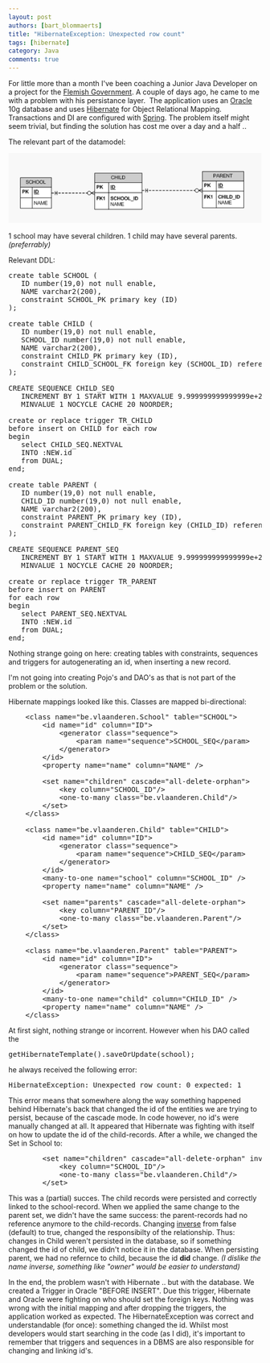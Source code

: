 ```yaml
---
layout: post
authors: [bart_blommaerts]
title: "HibernateException: Unexpected row count"
tags: [hibernate]
category: Java
comments: true
---
```


For little more than a month I've been coaching a Junior Java Developer on a project for the <a title="Flemish Government" href="http://www.vlaanderen.be" target="_blank">Flemish Government</a>. A couple of days ago, he came to me with a problem with his persistance layer.  The application uses an <a title="Oracle" href="http://www.oracle.com" target="_blank">Oracle</a> 10g database and uses <a title="Hibernate" href="https://www.hibernate.org/" target="_blank">Hibernate</a> for Object Relational Mapping. Transactions and DI are configured with <a title="Spring" href="http://www.springsource.org/" target="_blank">Spring</a>. The problem itself might seem trivial, but finding the solution has cost me over a day and a half ..

The relevant part of the datamodel:

<p style="text-align: center;"
>  <img class="image fit" alt="schoolchildparent" src="/img/older/schoolchildparent.png">
</p>

1 school may have several children.
1 child may have several parents. <em>(preferrably)</em>

Relevant DDL:
<pre>create table SCHOOL (
   ID number(19,0) not null enable,
   NAME varchar2(200),
   constraint SCHOOL_PK primary key (ID)
);

create table CHILD (
   ID number(19,0) not null enable,
   SCHOOL_ID number(19,0) not null enable,
   NAME varchar2(200),
   constraint CHILD_PK primary key (ID),
   constraint CHILD_SCHOOL_FK foreign key (SCHOOL_ID) references SCHOOL(ID) enable
);

CREATE SEQUENCE CHILD_SEQ
   INCREMENT BY 1 START WITH 1 MAXVALUE 9.999999999999999e+26
   MINVALUE 1 NOCYCLE CACHE 20 NOORDER;

create or replace trigger TR_CHILD
before insert on CHILD for each row
begin
   select CHILD_SEQ.NEXTVAL
   INTO :NEW.id
   from DUAL;
end;

create table PARENT (
   ID number(19,0) not null enable,
   CHILD_ID number(19,0) not null enable,
   NAME varchar2(200),
   constraint PARENT_PK primary key (ID),
   constraint PARENT_CHILD_FK foreign key (CHILD_ID) references CHILD(ID) enable
);

CREATE SEQUENCE PARENT_SEQ
   INCREMENT BY 1 START WITH 1 MAXVALUE 9.999999999999999e+26
   MINVALUE 1 NOCYCLE CACHE 20 NOORDER;

create or replace trigger TR_PARENT
before insert on PARENT
for each row
begin
   select PARENT_SEQ.NEXTVAL
   INTO :NEW.id
   from DUAL;
end;</pre>
Nothing strange going on here: creating tables with constraints, sequences and triggers for autogenerating an id, when inserting a new record.

I'm not going into creating Pojo's and DAO's as that is not part of the problem or the solution.

Hibernate mappings looked like this. Classes are mapped bi-directional:
<pre>    &lt;class name="be.vlaanderen.School" table="SCHOOL"&gt;
        &lt;id name="id" column="ID"&gt;
            &lt;generator class="sequence"&gt;
                &lt;param name="sequence"&gt;SCHOOL_SEQ&lt;/param&gt;
            &lt;/generator&gt;
        &lt;/id&gt;
        &lt;property name="name" column="NAME" /&gt;

        &lt;set name="children" cascade="all-delete-orphan"&gt;
            &lt;key column="SCHOOL_ID"/&gt;
            &lt;one-to-many class="be.vlaanderen.Child"/&gt;
        &lt;/set&gt;
    &lt;/class&gt;

    &lt;class name="be.vlaanderen.Child" table="CHILD"&gt;
        &lt;id name="id" column="ID"&gt;
            &lt;generator class="sequence"&gt;
                &lt;param name="sequence"&gt;CHILD_SEQ&lt;/param&gt;
            &lt;/generator&gt;
        &lt;/id&gt;
        &lt;many-to-one name="school" column="SCHOOL_ID" /&gt;
        &lt;property name="name" column="NAME" /&gt;

        &lt;set name="parents" cascade="all-delete-orphan"&gt;
            &lt;key column="PARENT_ID"/&gt;
            &lt;one-to-many class="be.vlaanderen.Parent"/&gt;
        &lt;/set&gt;
    &lt;/class&gt;

    &lt;class name="be.vlaanderen.Parent" table="PARENT"&gt;
        &lt;id name="id" column="ID"&gt;
            &lt;generator class="sequence"&gt;
                &lt;param name="sequence"&gt;PARENT_SEQ&lt;/param&gt;
            &lt;/generator&gt;
        &lt;/id&gt;
        &lt;many-to-one name="child" column="CHILD_ID" /&gt;
        &lt;property name="name" column="NAME" /&gt;
    &lt;/class&gt;</pre>
At first sight, nothing strange or incorrent. However when his DAO called the
<pre>getHibernateTemplate().saveOrUpdate(school);</pre>
he always received the following error:
<pre>HibernateException: Unexpected row count: 0 expected: 1</pre>
This error means that somewhere along the way something happened behind Hibernate's back that changed the id of the entities we are trying to persist, because of the cascade mode. In code however, no id's were manually changed at all. It appeared that Hibernate was fighting with itself on how to update the id of the child-records. After a while, we changed the Set in School to:
<pre>        &lt;set name="children" cascade="all-delete-orphan" inverse="true"&gt;
            &lt;key column="SCHOOL_ID"/&gt;
            &lt;one-to-many class="be.vlaanderen.Child"/&gt;
        &lt;/set&gt;</pre>
This was a (partial) succes. The child records were persisted and correctly linked to the school-record. When we applied the same change to the parent set, we didn't have the same success: the parent-records had no reference anymore to the child-records. Changing <a title="inverse" href="http://simoes.org/docs/hibernate-2.1/155.html" target="_blank">inverse</a> from false (default) to true, changed the responsibilty of the relationship. Thus: changes in Child weren't persisted in the database, so if something changed the id of child, we didn't notice it in the database. When persisting parent, we had no refernce to child, because the id <strong>did</strong> change. <em>(I dislike the name inverse, something like "owner" would be easier to understand)</em>

In the end, the problem wasn't with Hibernate .. but with the database. We created a Trigger in Oracle "BEFORE INSERT". Due this trigger, Hibernate and Oracle were fighting on who should set the foreign keys. Nothing was wrong with the initial mapping and after dropping the triggers, the application worked as expected. The HibernateException was correct and understandable (for once): something changed the id. Whilst most developers would start searching in the code (as I did), it's important to remember that triggers and sequences in a DBMS are also responsible for changing and linking id's.